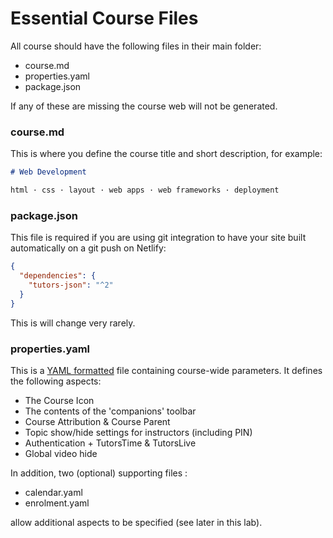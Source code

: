# Essential Course Files

All course should have the following files in their main folder:

- course.md
- properties.yaml
- package.json

If any of these are missing the course web will not be generated.

### course.md

This is where you define the course title and short description, for example:

~~~md
# Web Development

html · css · layout · web apps · web frameworks · deployment
~~~

### package.json

This file is required if you are using git integration to have your site built automatically on a git push on Netlify:

~~~json
{
  "dependencies": {
    "tutors-json": "^2"
  }
}
~~~

This is will change very rarely.

### properties.yaml

This is a [YAML formatted](https://circleci.com/blog/what-is-yaml-a-beginner-s-guide/) file containing course-wide parameters. It defines the following aspects:

- The Course Icon
- The contents of the 'companions' toolbar
- Course Attribution & Course Parent
- Topic show/hide settings for instructors (including PIN)
- Authentication + TutorsTime & TutorsLive
- Global video hide

In addition, two (optional) supporting files :

- calendar.yaml
- enrolment.yaml

allow additional aspects to be specified (see later in this lab).
